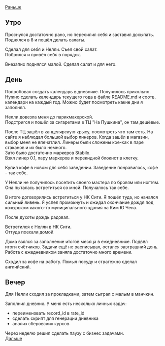 [Раньше](2020.07.31.md)  
## Утро
Проснулся достаточно рано, но пересилил себя и заставил досыпать. Поднялся в 8 и пошёл делать салаты.

Сделал для себя и Нелли. Съел свой салат.  
Побрился и привёл себя в порядок.

Внезапно поднялся малой. Сделал салат и для него.
## День
Попробовал создать календарь в дневнике. Получилось прикольно.
Нужно сделать календарь текущего года в файле README.md и соотв. календари на каждый год. Можно будет посмотреть какие дни я заполнял.

Нелли довезла меня до парикмахерской.  
Подстригся и пошёл за сигаретами в ТЦ "На Пушкина", он там дешёвые. 

После ТЦ зашёл в канцелярскую крысу, посмотреть что там есть. На сайте я наблюдал большой выбор линеров. Когда зашёл в магазин, выбор меня не впечатлил. Линеры были сложены кое-как в паре стаканов и их было немного.  
Зато было достаточно маркеров Stabilo.  
Взял линер 0.1, пару маркеров и перекидной блокнот в клетку.

Купил кофе в новом для себя заведении. Заведение понравилось, кофе - так себе.

У Нелли не получилось посетить своего мастера по бровям или ногтям. Она пыталась встретиться со мной. Получалось так себе.

В итоге договорились встретиться у НК Сити. Я пошёл туда, но начался сильный ливень. Я успел промокнуть и ожидал окончание дождя под козырьком какого-то муниципального здания на Ким Ю Чена.

После духоты дождь радовал.

Встретился с Нелли в НК Сити.  
Оттуда поехали домой.

Дома взялся за заполнение итогов месяца в ежедневнике. Подвёл итоги счётчиков. Задачи ещё не расписывал, остался завтрашний день.  
Работа с ежедневником заняла достаточно много времени.

Сходил за кофе на работу. Помыл посуду и стратежно сделал английский.
## Вечер
Для Нелли сходил за прокладками, затем сыграл с малым в манчкин.

Заполнил дневник.
У меня есть несколько личных задач:
 - переименовать record_id в rate_id
 - сделать скрипт для генерации дневника
 - анализ сберовских курсов

Через неделю решил сделать паузу с бизнес задачами.  
[Дальше](2020.08.02.md)